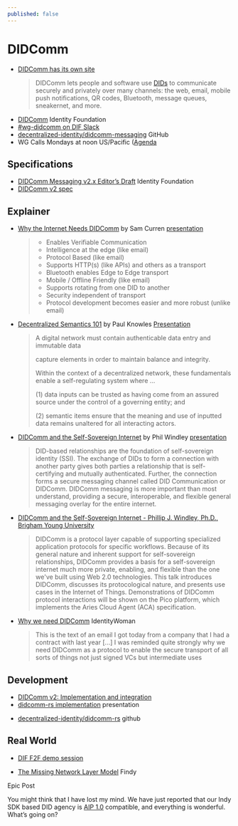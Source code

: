 ```yaml
---
published: false
---
```


# DIDComm

* [DIDComm has its own site](https://didcomm.org/)
  > DIDComm lets people and software use [DIDs](https://www.w3.org/TR/did-core/) to communicate securely and privately over many channels: the web, email, mobile push notifications, QR codes, Bluetooth, message queues, sneakernet, and more.
- [DIDComm](https://identity.foundation/working-groups/did-comm.html) Identity Foundation
- [#wg-didcomm on DIF Slack](https://difdn.slack.com)
- [decentralized-identity/didcomm-messaging](https://github.com/decentralized-identity/didcomm-messaging) GitHub
- WG Calls Mondays at noon US/Pacific ([Agenda](https://github.com/decentralized-identity/didcomm)

## Specifications

- [DIDComm Messaging v2.x Editor’s Draft](https://identity.foundation/didcomm-messaging/docs/spec/) Identity Foundation
- [DIDComm v2 spec](https://identity.foundation/didcomm-messaging/spec)


## Explainer
* [Why the Internet Needs DIDComm](https://iiw.idcommons.net/2D/_Why_the_Internet_Needs_DIDComm) by Sam Curren [presentation](https://docs.google.com/presentation/d/16HTPyZV_-BtM6EifQpxjivRHKYUeVtOAReUD1eGUA9M/edit?usp%3Dsharing)
  > - Enables Verifiable Communication
  > - Intelligence at the edge (like email)
  > - Protocol Based (like email)
  > - Supports HTTP(s) (like APIs) and others as a transport
  > - Bluetooth enables Edge to Edge transport
  > - Mobile / Offline Friendly (like email)
  > - Supports rotating from one DID to another
  > - Security independent of transport
  > - Protocol development becomes easier and more robust (unlike email)
* [Decentralized Semantics 101](https://iiw.idcommons.net/2E/_Decentralized_Semantics_101) by Paul Knowles [Presentation](https://drive.google.com/file/d/1Og1LVND8RrHbZ8mBobBehRzN46YI4SXt/view?usp%3Dsharing)
  > A digital network must contain authenticable data entry and immutable data
  > 
  > capture elements in order to maintain balance and integrity.
  > 
  > Within the context of a decentralized network, these fundamentals enable a self-regulating system where ...
  > 
  > (1) data inputs can be trusted as having come from an assured source under the control of a governing entity; and
  > 
  > (2) semantic items ensure that the meaning and use of inputted data remains unaltered for all interacting actors.
* [DIDComm and the Self-Sovereign Internet](https://iiw.idcommons.net/21A/_DIDComm_and_the_Self-Sovereign_Internet) by Phil Windley [presentation](https://docs.google.com/presentation/d/1h0qi2qyGwM30DHpRAXW_Y0bBneo9xMEFZh1rIAeRa-E/edit?usp%3Dsharing)
  > DID-based relationships are the foundation of self-sovereign identity (SSI). The exchange of DIDs to form a connection with another party gives both parties a relationship that is self-certifying and mutually authenticated. Further, the connection forms a secure messaging channel called DID Communication or DIDComm. DIDComm messaging is more important than most understand, providing a secure, interoperable, and flexible general messaging overlay for the entire internet.
* [DIDComm and the Self-Sovereign Internet - Phillip J. Windley, Ph.D., Brigham Young University](https://www.windley.com/archives/2020/11/didcomm_and_the_self-sovereign_internet.shtml)
  > DIDComm is a protocol layer capable of supporting specialized application protocols for specific workflows. Because of its general nature and inherent support for self-sovereign relationships, DIDComm provides a basis for a self-sovereign internet much more private, enabling, and flexible than the one we've built using Web 2.0 technologies. This talk introduces DIDComm, discusses its protocological nature, and presents use cases in the Internet of Things. Demonstrations of DIDComm protocol interactions will be shown on the Pico platform, which implements the Aries Cloud Agent (ACA) specification.
* [Why we need DIDComm](https://identitywoman.net/why-we-need-didcomm/) IdentityWoman
  > This is the text of an email I got today from a company that I had a contract with last year [...] I was reminded quite strongly why we need DIDComm as a protocol to enable the secure transport of all sorts of things not just signed VCs but intermediate uses


## Development
* [DIDComm v2: Implementation and integration](https://iiw.idcommons.net/11D/_DIDComm_V2:_Implementation_and_integration_%2527technical%2527_-_did:key_and_did:keri_resolvers,_seamless_and_partial_integrations-)
* [didcomm-rs implementation](https://drive.google.com/file/d/1dn5f2SqnCeQocOy5quJD9gpMPipKRmdC/view?usp%3Dsharing) presentation
- [decentralized-identity/didcomm-rs](https://github.com/decentralized-identity/didcomm-rs) github

## Real World
- [DIF F2F demo session](https://www.youtube.com/watch?v%3DSaNvIorKQ9I)



* [The Missing Network Layer Model](https://findy-network.github.io/blog/2022/03/05/the-missing-network-layer-model/) Findy

Epic Post

You might think that I have lost my mind. We have just reported that our Indy SDK based DID agency is [AIP 1.0](https://github.com/hyperledger/aries-rfcs/blob/main/concepts/0302-aries-interop-profile/README.md) compatible, and everything is wonderful. What’s going on?
